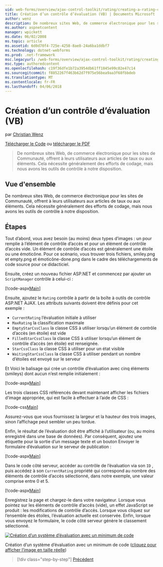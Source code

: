```yaml
---
uid: web-forms/overview/ajax-control-toolkit/rating/creating-a-rating-control-vb
title: Création d’un contrôle d’évaluation (VB) | Documents Microsoft
author: wenz
description: De nombreux sites Web, de commerce électronique pour les sites de Communauté, offrent à leurs utilisateurs aux articles de taux ou aux éléments. Cela nécessite généralement des efforts de codage, mais nous avons le...
ms.author: aspnetcontent
manager: wpickett
ms.date: 06/02/2008
ms.topic: article
ms.assetid: 6d0d70f4-725e-4258-8ae8-24a6ba1ddbf7
ms.technology: dotnet-webforms
ms.prod: .net-framework
msc.legacyurl: /web-forms/overview/ajax-control-toolkit/rating/creating-a-rating-control-vb
msc.type: authoredcontent
ms.openlocfilehash: c19f36dfe1b72a3954db61ff1845e99c02e47c14
ms.sourcegitcommit: f8852267f463b62d7f975e56bea9aa3f68fbbdeb
ms.translationtype: MT
ms.contentlocale: fr-FR
ms.lasthandoff: 04/06/2018
---
```

<a name="creating-a-rating-control-vb"></a>Création d’un contrôle d’évaluation (VB)
====================
par [Christian Wenz](https://github.com/wenz)

[Télécharger le Code](http://download.microsoft.com/download/9/3/f/93f8daea-bebd-4821-833b-95205389c7d0/rating0.vb.zip) ou [télécharger le PDF](http://download.microsoft.com/download/2/d/c/2dc10e34-6983-41d4-9c08-f78f5387d32b/rating0VB.pdf)

> De nombreux sites Web, de commerce électronique pour les sites de Communauté, offrent à leurs utilisateurs aux articles de taux ou aux éléments. Cela nécessite généralement des efforts de codage, mais nous avons les outils de contrôle à notre disposition.


## <a name="overview"></a>Vue d'ensemble

De nombreux sites Web, de commerce électronique pour les sites de Communauté, offrent à leurs utilisateurs aux articles de taux ou aux éléments. Cela nécessite généralement des efforts de codage, mais nous avons les outils de contrôle à notre disposition.

## <a name="steps"></a>Étapes

Tout d’abord, vous avez besoin (au moins) deux types d’images : un pour remplie à l’élément de contrôle d’accès et pour un élément de contrôle d’accès vide. Un élément de contrôle d’accès est généralement une étoile ou une émoticône. Pour ce scénario, vous trouver trois fichiers, smiley.png et empty.png et émoticône-done.png dans le cadre des téléchargements de code source pour ce didacticiel.

Ensuite, créez un nouveau fichier ASP.NET et commencez par ajouter un `ScriptManager` contrôle à celui-ci :

[!code-aspx[Main](creating-a-rating-control-vb/samples/sample1.aspx)]

Ensuite, ajoutez le `Rating` contrôle à partir de la boîte à outils de contrôle ASP.NET AJAX. Les attributs suivants doivent être définis pour cet exemple :

- `CurrentRating` l’évaluation initiale à utiliser
- `MaxRating` la classification maximale
- `EmptyStarCssClass` la classe CSS à utiliser lorsqu’un élément de contrôle d’accès (en étoile) est vide
- `FilledStarCssClass` la classe CSS à utiliser lorsqu’un élément de contrôle d’accès (en étoile) est renseignée.
- `StarCssClass` la classe CSS à utiliser pour un état visible
- `WaitingStarCssClass` la classe CSS à utiliser pendant un nombre d’étoiles est envoyé sur le serveur

Et Voici le balisage qui crée un contrôle d’évaluation avec cinq éléments (smileys) dont aucun n’est remplie initialement :

[!code-aspx[Main](creating-a-rating-control-vb/samples/sample2.aspx)]

Les trois classes CSS référencés devant maintenant afficher les fichiers d’image appropriée, qui est facile à effectuer à l’aide de CSS :

[!code-css[Main](creating-a-rating-control-vb/samples/sample3.css)]

Assurez-vous que vous fournissez la largeur et la hauteur des trois images, sinon l’affichage peut sembler un peu tordue.

Enfin, le résultat de l’évaluation doit être affiché à l’utilisateur (ou, au moins enregistré dans une base de données). Par conséquent, ajoutez une étiquette pour la sortie d’un message texte et un bouton Envoyer le formulaire d’évaluation sur le serveur de publication :

[!code-aspx[Main](creating-a-rating-control-vb/samples/sample4.aspx)]

Dans le code côté serveur, accéder au contrôle de l’évaluation via son `ID` , puis accédez à son `CurrentRating` propriété qui correspond au nombre des éléments de contrôle d’accès sélectionné, dans notre exemple, une valeur comprise entre 0 et 5.

[!code-aspx[Main](creating-a-rating-control-vb/samples/sample5.aspx)]

Enregistrez la page et chargez-le dans votre navigateur. Lorsque vous pointez sur les éléments de contrôle d’accès (vide), un effet JavaScript se produit : les modifications de contrôle d’accès. Lorsque vous cliquez sur l’ensemble des étoiles, l’évaluation actuelle est conservée. Enfin, lorsque vous envoyez le formulaire, le code côté serveur génère le classement sélectionné.


[![Création d’un système d’évaluation avec un minimum de code](creating-a-rating-control-vb/_static/image2.png)](creating-a-rating-control-vb/_static/image1.png)

Création d’un système d’évaluation avec un minimum de code ([cliquez pour afficher l’image en taille réelle](creating-a-rating-control-vb/_static/image3.png))

> [!div class="step-by-step"]
> [Précédent](creating-a-rating-control-cs.md)
